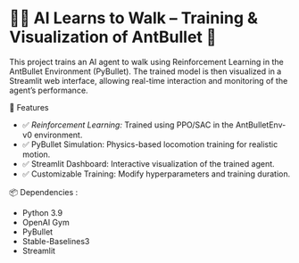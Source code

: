 # 🏃‍♂️ AI Learns to Walk – Training & Visualization of AntBullet 🦿

This project trains an AI agent to walk using Reinforcement Learning in the AntBullet Environment (PyBullet). The trained model is then visualized in a Streamlit web interface, allowing real-time interaction and monitoring of the agent’s performance.

🚀 Features
- ✅ *Reinforcement Learning:* Trained using PPO/SAC in the AntBulletEnv-v0 environment.
- ✅ PyBullet Simulation: Physics-based locomotion training for realistic motion.
- ✅ Streamlit Dashboard: Interactive visualization of the trained agent.
- ✅ Customizable Training: Modify hyperparameters and training duration.

📦 Dependencies :
- Python 3.9
- OpenAI Gym
- PyBullet
- Stable-Baselines3
- Streamlit
